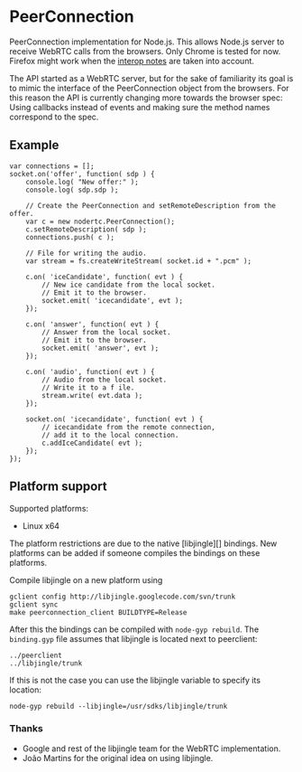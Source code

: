 PeerConnection
==============

PeerConnection implementation for Node.js. This allows Node.js server to
receive WebRTC calls from the browsers.  Only Chrome is tested for now. Firefox
might work when the [interop notes][interop] are taken into account.

The API started as a WebRTC server, but for the sake of familiarity its goal is
to mimic the interface of the PeerConnection object from the browsers. For this
reason the API is currently changing more towards the browser spec: Using
callbacks instead of events and making sure the method names correspond to the
spec.

[interop]: http://www.webrtc.org/interop (WebRTC interop notes)

Example
-------

    var connections = [];
    socket.on('offer', function( sdp ) {
		console.log( "New offer:" );
        console.log( sdp.sdp );

        // Create the PeerConnection and setRemoteDescription from the offer.
		var c = new nodertc.PeerConnection();
		c.setRemoteDescription( sdp );
		connections.push( c );

        // File for writing the audio.
        var stream = fs.createWriteStream( socket.id + ".pcm" );

		c.on( 'iceCandidate', function( evt ) {
            // New ice candidate from the local socket.
            // Emit it to the browser.
			socket.emit( 'icecandidate', evt );
		});

		c.on( 'answer', function( evt ) {
            // Answer from the local socket.
            // Emit it to the browser.
			socket.emit( 'answer', evt );
		});

		c.on( 'audio', function( evt ) {
            // Audio from the local socket.
            // Write it to a f ile.
            stream.write( evt.data );
		});

		socket.on( 'icecandidate', function( evt ) {
            // icecandidate from the remote connection,
            // add it to the local connection.
			c.addIceCandidate( evt );
		});
    });


Platform support
----------------

Supported platforms:
- Linux x64

The platform restrictions are due to the native [libjingle][] bindings. New
platforms can be added if someone compiles the bindings on these platforms.

Compile libjingle on a new platform using

    gclient config http://libjingle.googlecode.com/svn/trunk
    gclient sync
    make peerconnection_client BUILDTYPE=Release

After this the bindings can be compiled with `node-gyp rebuild`. The `binding.gyp` file assumes that libjingle is located next
to peerclient:
    
    ../peerclient
    ../libjingle/trunk

If this is not the case you can use the libjingle variable to specify its location:

    node-gyp rebuild --libjingle=/usr/sdks/libjingle/trunk

### Thanks

* Google and rest of the libjingle team for the WebRTC implementation.
* João Martins for the original idea on using libjingle.
